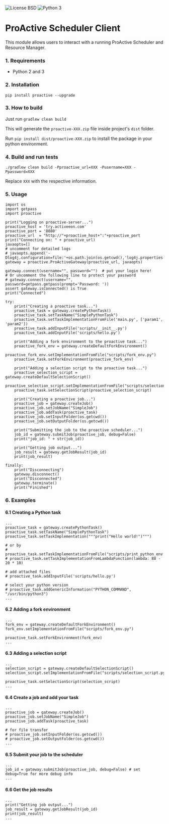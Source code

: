 ![License BSD](https://img.shields.io/badge/License-BSD-blue.svg "License BSD")
![Python 3](https://img.shields.io/badge/Python-3-brightgreen.svg "Python 3")

# ProActive Scheduler Client

This module allows users to interact with a running ProActive Scheduler and Resource Manager.

### 1. Requirements
* Python 2 and 3

### 2. Installation
`pip install proactive --upgrade`

### 3. How to build
Just run `gradlew clean build`

This will generate the `proactive-XXX.zip` file inside project's `dist` folder.

Run `pip install dist/proactive-XXX.zip` to install the package in your python environment.

### 4. Build and run tests
`./gradlew clean build -Pproactive_url=XXX -Pusername=XXX -Ppassword=XXX`

Replace `XXX` with the respective information.

### 5. Usage

```
import os
import getpass
import proactive

print("Logging on proactive-server...")
proactive_host = 'try.activeeon.com'
proactive_port = '8080'
proactive_url  = "http://"+proactive_host+":"+proactive_port
print("Connecting on: " + proactive_url)
javaopts=[]
# uncomment for detailed logs
# javaopts.append('-Dlog4j.configuration=file:'+os.path.join(os.getcwd(),'log4j.properties'))
gateway = proactive.ProActiveGateway(proactive_url, javaopts)

gateway.connect(username="", password="")  # put your login here!
# Or uncomment the following line to protect your password
# gateway.connect(username="", password=getpass.getpass(prompt='Password: '))
assert gateway.isConnected() is True
print("Connected")

try:
    print("Creating a proactive task...")
    proactive_task = gateway.createPythonTask()
    proactive_task.setTaskName("SimplePythonTask")
    proactive_task.setTaskImplementationFromFile('main.py', ['param1', 'param2'])
    proactive_task.addInputFile('scripts/__init__.py')
    proactive_task.addInputFile('scripts/hello.py')
    
    print("Adding a fork environment to the proactive task...")
    proactive_fork_env = gateway.createDefaultForkEnvironment()
    proactive_fork_env.setImplementationFromFile("scripts/fork_env.py")
    proactive_task.setForkEnvironment(proactive_fork_env)
    
    print("Adding a selection script to the proactive task...")
    proactive_selection_script = gateway.createDefaultSelectionScript()
    proactive_selection_script.setImplementationFromFile("scripts/selection_script.py")
    proactive_task.setSelectionScript(proactive_selection_script)
    
    print("Creating a proactive job...")
    proactive_job = gateway.createJob()
    proactive_job.setJobName("SimpleJob")
    proactive_job.addTask(proactive_task)
    proactive_job.setInputFolder(os.getcwd())
    proactive_job.setOutputFolder(os.getcwd())
    
    print("Submitting the job to the proactive scheduler...")
    job_id = gateway.submitJob(proactive_job, debug=False)
    print("job_id: " + str(job_id))
    
    print("Getting job output...")
    job_result = gateway.getJobResult(job_id)
    print(job_result)

finally:
    print("Disconnecting")
    gateway.disconnect()
    print("Disconnected")
    gateway.terminate()
    print("Finished")
```

### 6. Examples

#### 6.1 Creating a Python task
```
...
proactive_task = gateway.createPythonTask()
proactive_task.setTaskName("SimplePythonTask")
proactive_task.setTaskImplementation("""print("Hello world!")""")

# or by
# proactive_task.setTaskImplementationFromFile("scripts/print_python_env.py")
# proactive_task.setTaskImplementationFromLambdaFunction(lambda: 88 - 20 * 10)

# add attached files
# proactive_task.addInputFile('scripts/hello.py')

# select your python version
# proactive_task.addGenericInformation("PYTHON_COMMAND", "/usr/bin/python3")
...
```

#### 6.2 Adding a fork environment
```
...
fork_env = gateway.createDefaultForkEnvironment()
fork_env.setImplementationFromFile("scripts/fork_env.py")

proactive_task.setForkEnvironment(fork_env)
...
```

#### 6.3 Adding a selection script
```
...
selection_script = gateway.createDefaultSelectionScript()
selection_script.setImplementationFromFile("scripts/selection_script.py")

proactive_task.setSelectionScript(selection_script)
...
```

#### 6.4 Create a job and add your task
```
...
proactive_job = gateway.createJob()
proactive_job.setJobName("SimpleJob")
proactive_job.addTask(proactive_task)

# for file transfer
# proactive_job.setInputFolder(os.getcwd())
# proactive_job.setOutputFolder(os.getcwd())
...
```

#### 6.5 Submit your job to the scheduler
```
...
job_id = gateway.submitJob(proactive_job, debug=False) # set debug=True for more debug info
...
```

#### 6.6 Get the job results
```
...
print("Getting job output...")
job_result = gateway.getJobResult(job_id)
print(job_result)
...
```
